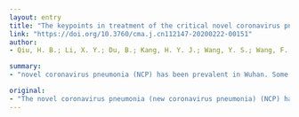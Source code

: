 ```yaml
---
layout: entry
title: "The keypoints in treatment of the critical novel coronavirus pneumonia patient"
link: "https://doi.org/10.3760/cma.j.cn112147-20200222-00151"
author:
- Qiu, H. B.; Li, X. Y.; Du, B.; Kang, H. Y. J.; Wang, Y. S.; Wang, F.; Sun, B.; Tong, Z. H.

summary:
- "novel coronavirus pneumonia (NCP) has been prevalent in Wuhan. Some cases can develop into ARDS, or even death. The best respiratory support mode should be selected. Patients with high level peep and poor effect in prone position can be given ECMO support. For NCP patients with mechanical ventilation, reasonable sedation and analgesia strategies should be formulated; delirium should not be ignored."

original:
- "The novel coronavirus pneumonia (new coronavirus pneumonia) (NCP) has been prevalent in Wuhan and spread rapidly to all of our country. Some cases can develop into ARDS, or even death. We will share the treatment experience of severe NCP with the first-line treatment experience. The best respiratory support mode should be selected, but the timing of intubation and protection during intubation are two difficulties; patients with high level peep and poor effect in prone position can be given ECMO support. For NCP patients with mechanical ventilation, reasonable sedation and analgesia strategies should be formulated; delirium should not be ignored. In addition, there is up regulation of inflammatory factors in patients with severe NCP, but the effect of renal replacement therapy needs to be further confirmed by clinical research."
---
```


